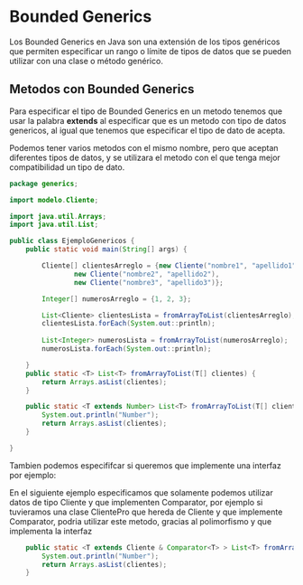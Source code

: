 # Bounded Generics

Los Bounded Generics en Java son una extensión de los tipos genéricos que permiten especificar un rango o límite de tipos de datos que se pueden utilizar con una clase o método genérico.

## Metodos con Bounded Generics

Para especificar el tipo de Bounded Generics en un metodo tenemos que usar la palabra **extends** al especificar que es un metodo con tipo de datos genericos, al igual que tenemos que especificar el tipo de dato de acepta.

Podemos tener varios metodos con el mismo nombre, pero que aceptan diferentes tipos de datos, y se utilizara el metodo con el que tenga mejor compatibilidad un tipo de dato.


```java
package generics;

import modelo.Cliente;

import java.util.Arrays;
import java.util.List;

public class EjemploGenericos {
    public static void main(String[] args) {

        Cliente[] clientesArreglo = {new Cliente("nombre1", "apellido1"),
                new Cliente("nombre2", "apellido2"),
                new Cliente("nombre3", "apellido3")};

        Integer[] numerosArreglo = {1, 2, 3};

        List<Cliente> clientesLista = fromArrayToList(clientesArreglo);
        clientesLista.forEach(System.out::println);
        
        List<Integer> numerosLista = fromArrayToList(numerosArreglo);
        numerosLista.forEach(System.out::println);

    }
    public static <T> List<T> fromArrayToList(T[] clientes) {
        return Arrays.asList(clientes);
    }

    public static <T extends Number> List<T> fromArrayToList(T[] clientes) {
        System.out.println("Number");
        return Arrays.asList(clientes);
    }

}
```

Tambien podemos especififcar si queremos que implemente una interfaz por ejemplo:

En el siguiente ejemplo especificamos que solamente podemos utilizar datos de tipo Cliente y que implementen Comparator, por ejemplo si tuvieramos una clase ClientePro que hereda de Cliente y que implemente Comparator, podria utilizar este metodo, gracias al polimorfismo y que implementa la interfaz

```java
    public static <T extends Cliente & Comparator<T> > List<T> fromArrayToList(T[] clientes) {
        System.out.println("Number");
        return Arrays.asList(clientes);
    }
```
